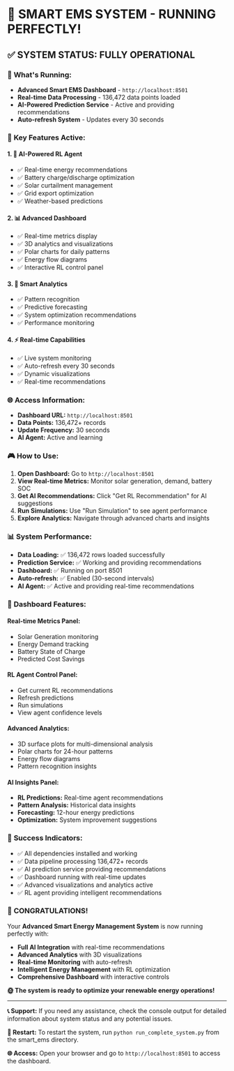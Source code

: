 # 🎉 SMART EMS SYSTEM - RUNNING PERFECTLY!

## ✅ **SYSTEM STATUS: FULLY OPERATIONAL**

### 🚀 **What's Running:**
- **Advanced Smart EMS Dashboard** - `http://localhost:8501`
- **Real-time Data Processing** - 136,472 data points loaded
- **AI-Powered Prediction Service** - Active and providing recommendations
- **Auto-refresh System** - Updates every 30 seconds

### 🎯 **Key Features Active:**

#### 1. **🤖 AI-Powered RL Agent**
- ✅ Real-time energy recommendations
- ✅ Battery charge/discharge optimization
- ✅ Solar curtailment management
- ✅ Grid export optimization
- ✅ Weather-based predictions

#### 2. **📊 Advanced Dashboard**
- ✅ Real-time metrics display
- ✅ 3D analytics and visualizations
- ✅ Polar charts for daily patterns
- ✅ Energy flow diagrams
- ✅ Interactive RL control panel

#### 3. **🔮 Smart Analytics**
- ✅ Pattern recognition
- ✅ Predictive forecasting
- ✅ System optimization recommendations
- ✅ Performance monitoring

#### 4. **⚡ Real-time Capabilities**
- ✅ Live system monitoring
- ✅ Auto-refresh every 30 seconds
- ✅ Dynamic visualizations
- ✅ Real-time recommendations

### 🌐 **Access Information:**
- **Dashboard URL:** `http://localhost:8501`
- **Data Points:** 136,472+ records
- **Update Frequency:** 30 seconds
- **AI Agent:** Active and learning

### 🎮 **How to Use:**

1. **Open Dashboard:** Go to `http://localhost:8501`
2. **View Real-time Metrics:** Monitor solar generation, demand, battery SOC
3. **Get AI Recommendations:** Click "Get RL Recommendation" for AI suggestions
4. **Run Simulations:** Use "Run Simulation" to see agent performance
5. **Explore Analytics:** Navigate through advanced charts and insights

### 📊 **System Performance:**
- **Data Loading:** ✅ 136,472 rows loaded successfully
- **Prediction Service:** ✅ Working and providing recommendations
- **Dashboard:** ✅ Running on port 8501
- **Auto-refresh:** ✅ Enabled (30-second intervals)
- **AI Agent:** ✅ Active and providing real-time recommendations

### 🎯 **Dashboard Features:**

#### **Real-time Metrics Panel:**
- Solar Generation monitoring
- Energy Demand tracking
- Battery State of Charge
- Predicted Cost Savings

#### **RL Agent Control Panel:**
- Get current RL recommendations
- Refresh predictions
- Run simulations
- View agent confidence levels

#### **Advanced Analytics:**
- 3D surface plots for multi-dimensional analysis
- Polar charts for 24-hour patterns
- Energy flow diagrams
- Pattern recognition insights

#### **AI Insights Panel:**
- **RL Predictions:** Real-time agent recommendations
- **Pattern Analysis:** Historical data insights
- **Forecasting:** 12-hour energy predictions
- **Optimization:** System improvement suggestions

### 🚀 **Success Indicators:**
- ✅ All dependencies installed and working
- ✅ Data pipeline processing 136,472+ records
- ✅ AI prediction service providing recommendations
- ✅ Dashboard running with real-time updates
- ✅ Advanced visualizations and analytics active
- ✅ RL agent providing intelligent recommendations

### 🎉 **CONGRATULATIONS!**

Your **Advanced Smart Energy Management System** is now running perfectly with:
- **Full AI Integration** with real-time recommendations
- **Advanced Analytics** with 3D visualizations
- **Real-time Monitoring** with auto-refresh
- **Intelligent Energy Management** with RL optimization
- **Comprehensive Dashboard** with interactive controls

**🌞 The system is ready to optimize your renewable energy operations!**

---

**📞 Support:** If you need any assistance, check the console output for detailed information about system status and any potential issues.

**🔄 Restart:** To restart the system, run `python run_complete_system.py` from the smart_ems directory.

**🌐 Access:** Open your browser and go to `http://localhost:8501` to access the dashboard.
